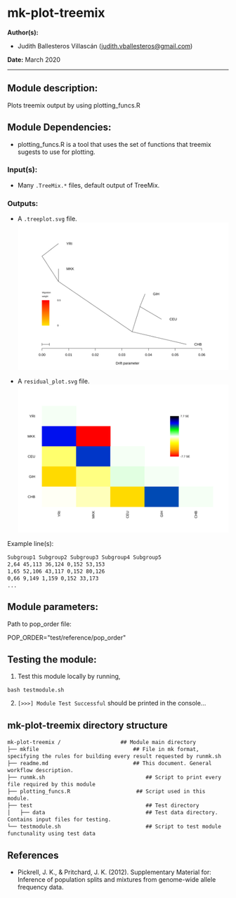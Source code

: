 # mk-plot-treemix
**Author(s):**

* Judith Ballesteros Villascán (judith.vballesteros@gmail.com)

**Date:** March 2020 

---

## Module description:
Plots treemix output by using plotting_funcs.R

## Module Dependencies:
* plotting_funcs.R is a tool that uses the set of functions that treemix sugests to use for plotting.

### Input(s):

* Many `.TreeMix.*` files, default output of TreeMix.

### Outputs:

* A `.treeplot.svg` file.
![Example of treeplot](../../dev_notes/treeplot.svg)

* A `residual_plot.svg` file.
![Example of residual_plot](../../dev_notes/residual_plot.svg)


Example line(s):

```
Subgroup1 Subgroup2 Subgroup3 Subgroup4 Subgroup5 
2,64 45,113 36,124 0,152 53,153 
1,65 52,106 43,117 0,152 80,126 
0,66 9,149 1,159 0,152 33,173
...
```

## Module parameters:
Path to pop_order file:

POP_ORDER="test/reference/pop_order"

## Testing the module:

1. Test this module locally by running,
```
bash testmodule.sh
```

2. `[>>>] Module Test Successful` should be printed in the console...

## mk-plot-treemix directory structure

````
mk-plot-treemix /				    ## Module main directory
├── mkfile						   		## File in mk format, specifying the rules for building every result requested by runmk.sh
├── readme.md							## This document. General workflow description.
├── runmk.sh								## Script to print every file required by this module
├── plotting_funcs.R					 ## Script used in this module.
├── test									## Test directory
│   ├── data								## Test data directory. Contains input files for testing.
└── testmodule.sh							## Script to test module functunality using test data
````
## References
* Pickrell, J. K., & Pritchard, J. K. (2012). Supplementary Material for: Inference of population splits and mixtures from genome-wide allele frequency data.

